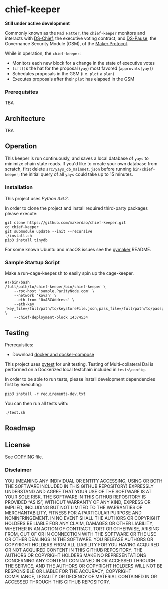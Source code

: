 # chief-keeper

**Still under active development**

Commonly known as the `Mad Hatter`, the `chief-keeper` monitors and interacts with [DS-Chief](https://github.com/dapphub/ds-chief), the executive voting contract, and [DS-Pause](https://github.com/dapphub/ds-pause), the Governance Security Module (GSM), of the [Maker Protocol](https://github.com/makerdao/dss).

While in operation, the `chief-keeper`:
* Monitors each new block for a change in the state of executive votes
* `lift()`s the hat for the proposal (`yay`) most favored (`approvals[yay]`)
* Schedules proposals in the GSM (i.e. `plot` a `plan`)
* Executes proposals after their `plot` has elapsed in the GSM

### Prerequisites
TBA

## Architecture
TBA

## Operation

This keeper is run continuously, and saves a local database of `yays` to minimize chain state reads.
If you'd like to create your own database from scratch, first delete `src/yays_db_mainnet.json` before running `bin/chief-keeper`; the initial query of all `yays` could take up to 15 minutes.

### Installation

This project uses *Python 3.6.2*.

In order to clone the project and install required third-party packages please execute:
```
git clone https://github.com/makerdao/chief-keeper.git
cd chief-keeper
git submodule update --init --recursive
./install.sh
pip3 install tinydb
```

For some known Ubuntu and macOS issues see the [pymaker](https://github.com/makerdao/pymaker) README.


### Sample Startup Script

Make a run-cage-keeper.sh to easily spin up the cage-keeper.

```
#!/bin/bash
/full/path/to/chief-keeper/bin/chief-keeper \
	--rpc-host 'sample.ParityNode.com' \
	--network 'kovan' \
	--eth-from '0xABCAddress' \
	--eth-key 'key_file=/full/path/to/keystoreFile.json,pass_file=/full/path/to/passphrase/file.txt' \
	--chief-deployment-block 14374534
```


## Testing

Prerequisites:
* Download [docker and docker-compose](https://www.docker.com/get-started)

This project uses [pytest](https://docs.pytest.org/en/latest/) for unit testing.  Testing of Multi-collateral Dai is
performed on a Dockerized local testchain included in `tests\config`.

In order to be able to run tests, please install development dependencies first by executing:
```
pip3 install -r requirements-dev.txt
```

You can then run all tests with:
```
./test.sh
```

## Roadmap



## License

See [COPYING](https://github.com/makerdao/chief-keeper/blob/master/COPYING) file.

### Disclaimer

YOU (MEANING ANY INDIVIDUAL OR ENTITY ACCESSING, USING OR BOTH THE SOFTWARE INCLUDED IN THIS GITHUB REPOSITORY) EXPRESSLY UNDERSTAND AND AGREE THAT YOUR USE OF THE SOFTWARE IS AT YOUR SOLE RISK.
THE SOFTWARE IN THIS GITHUB REPOSITORY IS PROVIDED “AS IS”, WITHOUT WARRANTY OF ANY KIND, EXPRESS OR IMPLIED, INCLUDING BUT NOT LIMITED TO THE WARRANTIES OF MERCHANTABILITY, FITNESS FOR A PARTICULAR PURPOSE AND NONINFRINGEMENT. IN NO EVENT SHALL THE AUTHORS OR COPYRIGHT HOLDERS BE LIABLE FOR ANY CLAIM, DAMAGES OR OTHER LIABILITY, WHETHER IN AN ACTION OF CONTRACT, TORT OR OTHERWISE, ARISING FROM, OUT OF OR IN CONNECTION WITH THE SOFTWARE OR THE USE OR OTHER DEALINGS IN THE SOFTWARE.
YOU RELEASE AUTHORS OR COPYRIGHT HOLDERS FROM ALL LIABILITY FOR YOU HAVING ACQUIRED OR NOT ACQUIRED CONTENT IN THIS GITHUB REPOSITORY. THE AUTHORS OR COPYRIGHT HOLDERS MAKE NO REPRESENTATIONS CONCERNING ANY CONTENT CONTAINED IN OR ACCESSED THROUGH THE SERVICE, AND THE AUTHORS OR COPYRIGHT HOLDERS WILL NOT BE RESPONSIBLE OR LIABLE FOR THE ACCURACY, COPYRIGHT COMPLIANCE, LEGALITY OR DECENCY OF MATERIAL CONTAINED IN OR ACCESSED THROUGH THIS GITHUB REPOSITORY.
